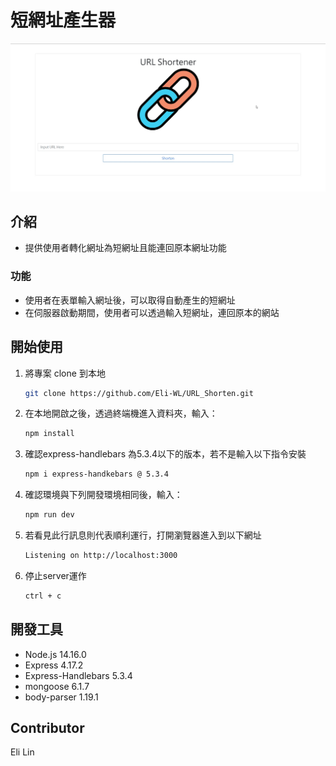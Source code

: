 # 短網址產生器

![Index page about Restaurant List](./public/1.jpg)

## 介紹

- 提供使用者轉化網址為短網址且能連回原本網址功能

### 功能

- 使用者在表單輸入網址後，可以取得自動產生的短網址
- 在伺服器啟動期間，使用者可以透過輸入短網址，連回原本的網站


## 開始使用

1. 將專案 clone 到本地

   ```bash
   git clone https://github.com/Eli-WL/URL_Shorten.git
   ```

2. 在本地開啟之後，透過終端機進入資料夾，輸入：

   ```bash
   npm install
   ```

3. 確認express-handlebars 為5.3.4以下的版本，若不是輸入以下指令安裝

   ```bash
   npm i express-handkebars @ 5.3.4
   ```

4. 確認環境與下列開發環境相同後，輸入：

   ```bash
   npm run dev
   ```

7. 若看見此行訊息則代表順利運行，打開瀏覽器進入到以下網址

   ```bash
   Listening on http://localhost:3000
   ```

8. 停止server運作

   ```bash
   ctrl + c
   ```

## 開發工具

- Node.js 14.16.0
- Express 4.17.2
- Express-Handlebars 5.3.4
- mongoose 6.1.7
- body-parser 1.19.1


## Contributor
Eli Lin